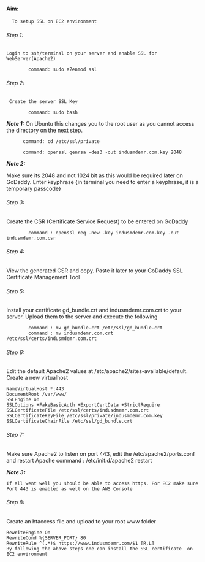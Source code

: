 #### Aim: 
      To setup SSL on EC2 environment
###### Step 1:
    Login to ssh/terminal on your server and enable SSL for WebServer(Apache2)
            
            command: sudo a2enmod ssl

###### Step 2:
     Create the server SSL Key
            
            command: sudo bash

**_Note 1:_**
  On Ubuntu this changes you to the root user as you cannot access the directory on the next step.
           
          command: cd /etc/ssl/private
          
          command: openssl genrsa -des3 -out indusmdemr.com.key 2048
          
**_Note 2:_**
 
  Make sure its 2048 and not 1024 bit as this would be required later on GoDaddy.
Enter keyphrase {in terminal you need to enter a keyphrase, it is a temporary passcode}

###### Step 3:

Create the CSR (Certificate Service Request) to be entered on GoDaddy

            command : openssl req -new -key indusmdemr.com.key -out indusmdemr.com.csr

###### Step 4:
View the generated CSR and copy. Paste it later to your GoDaddy SSL Certificate Management Tool 

###### Step 5:
Install your certificate gd_bundle.crt and indusmdemr.com.crt to your server. Upload them to the server and  execute the following 

            command : mv gd_bundle.crt /etc/ssl/gd_bundle.crt
            command : mv indusmdemr.com.crt /etc/ssl/certs/indusmdemr.com.crt

###### Step 6:
Edit the default Apache2 values at /etc/apache2/sites-available/default. Create a new virtualhost
```
NameVirtualHost *:443
DocumentRoot /var/www/
SSLEngine on
SSLOptions +FakeBasicAuth +ExportCertData +StrictRequire
SSLCertificateFile /etc/ssl/certs/indusdmemr.com.crt
SSLCertificateKeyFile /etc/ssl/private/indusmdemr.com.key
SSLCertificateChainFile /etc/ssl/gd_bundle.crt

```
###### Step 7:
  Make sure Apache2 to listen on port 443, edit the /etc/apache2/ports.conf  and restart Apache
              command : /etc/init.d/apache2 restart

**_Note 3:_**
    
    If all went well you should be able to access https. For EC2 make sure Port 443 is enabled as well on the AWS Console

###### Step 8:
Create an htaccess file and upload to your root www folder

```
RewriteEngine On
RewriteCond %{SERVER_PORT} 80
RewriteRule ^(.*)$ https://www.indusmdemr.com/$1 [R,L]
By following the above steps one can install the SSL certificate  on EC2 environment

```
